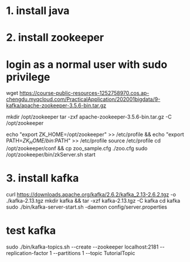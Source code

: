 # 1. install java

# 2. install zookeeper
# login as a normal user with sudo privilege
wget https://course-public-resources-1252758970.cos.ap-chengdu.myqcloud.com/PracticalApplication/202001bigdata/9-kafka/apache-zookeeper-3.5.6-bin.tar.gz

mkdir /opt/zookeeper
tar -zxf apache-zookeeper-3.5.6-bin.tar.gz -C /opt/zookeeper

echo "export ZK_HOME=/opt/zookeeper" >> /etc/profile && 
echo "export PATH=$ZK_HOME/bin:$PATH" >> /etc/profile
source /etc/profile
cd /opt/zookeeper/conf && cp zoo_sample.cfg ./zoo.cfg
sudo /opt/zookeeper/bin/zkServer.sh start


# 3. install kafka
curl https://downloads.apache.org/kafka/2.6.2/kafka_2.13-2.6.2.tgz -o ./kafka-2.13.tgz
mkdir kafka && tar -xzf kafka-2.13.tgz -C kafka
cd kafka
sudo ./bin/kafka-server-start.sh -daemon config/server.properties

# test kafka
sudo ./bin/kafka-topics.sh --create --zookeeper localhost:2181 --replication-factor 1 --partitions 1 --topic TutorialTopic
